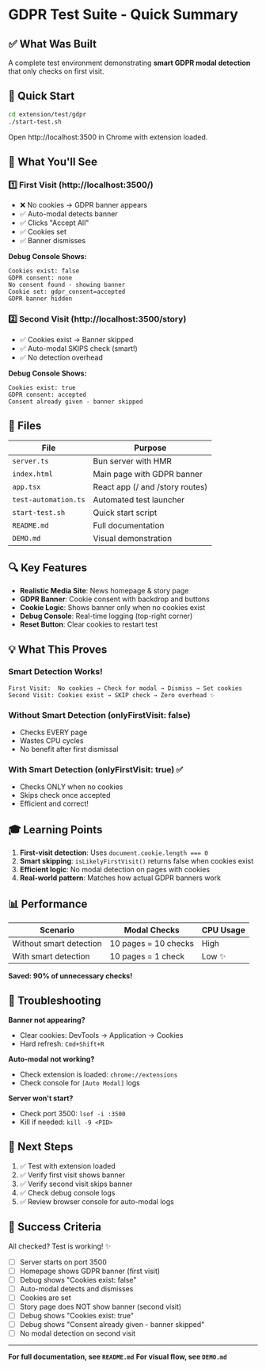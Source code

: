 # GDPR Test Suite - Quick Summary

## ✅ What Was Built

A complete test environment demonstrating **smart GDPR modal detection** that only checks on first visit.

## 🚀 Quick Start

```bash
cd extension/test/gdpr
./start-test.sh
```

Open http://localhost:3500 in Chrome with extension loaded.

## 🎯 What You'll See

### 1️⃣ First Visit (http://localhost:3500/)
- ❌ No cookies → GDPR banner appears
- ✅ Auto-modal detects banner
- ✅ Clicks "Accept All"
- ✅ Cookies set
- ✅ Banner dismisses

**Debug Console Shows:**
```
Cookies exist: false
GDPR consent: none
No consent found - showing banner
Cookie set: gdpr_consent=accepted
GDPR banner hidden
```

### 2️⃣ Second Visit (http://localhost:3500/story)
- ✅ Cookies exist → Banner skipped
- ✅ Auto-modal SKIPS check (smart!)
- ✅ No detection overhead

**Debug Console Shows:**
```
Cookies exist: true
GDPR consent: accepted
Consent already given - banner skipped
```

## 📁 Files

| File | Purpose |
|------|---------|
| `server.ts` | Bun server with HMR |
| `index.html` | Main page with GDPR banner |
| `app.tsx` | React app (/ and /story routes) |
| `test-automation.ts` | Automated test launcher |
| `start-test.sh` | Quick start script |
| `README.md` | Full documentation |
| `DEMO.md` | Visual demonstration |

## 🔍 Key Features

- **Realistic Media Site**: News homepage & story page
- **GDPR Banner**: Cookie consent with backdrop and buttons
- **Cookie Logic**: Shows banner only when no cookies exist
- **Debug Console**: Real-time logging (top-right corner)
- **Reset Button**: Clear cookies to restart test

## 💡 What This Proves

### Smart Detection Works!

```
First Visit:  No cookies → Check for modal → Dismiss → Set cookies
Second Visit: Cookies exist → SKIP check → Zero overhead ✨
```

### Without Smart Detection (onlyFirstVisit: false)
- Checks EVERY page
- Wastes CPU cycles
- No benefit after first dismissal

### With Smart Detection (onlyFirstVisit: true) ✅
- Checks ONLY when no cookies
- Skips check once accepted
- Efficient and correct!

## 🎓 Learning Points

1. **First-visit detection**: Uses `document.cookie.length === 0`
2. **Smart skipping**: `isLikelyFirstVisit()` returns false when cookies exist
3. **Efficient logic**: No modal detection on pages with cookies
4. **Real-world pattern**: Matches how actual GDPR banners work

## 📊 Performance

| Scenario | Modal Checks | CPU Usage |
|----------|-------------|-----------|
| Without smart detection | 10 pages = 10 checks | High |
| With smart detection | 10 pages = 1 check | Low ✨ |

**Saved: 90% of unnecessary checks!**

## 🐛 Troubleshooting

**Banner not appearing?**
- Clear cookies: DevTools → Application → Cookies
- Hard refresh: `Cmd+Shift+R`

**Auto-modal not working?**
- Check extension is loaded: `chrome://extensions`
- Check console for `[Auto Modal]` logs

**Server won't start?**
- Check port 3500: `lsof -i :3500`
- Kill if needed: `kill -9 <PID>`

## 📝 Next Steps

1. ✅ Test with extension loaded
2. ✅ Verify first visit shows banner
3. ✅ Verify second visit skips banner
4. ✅ Check debug console logs
5. ✅ Review browser console for auto-modal logs

## 🎉 Success Criteria

All checked? Test is working! ✨

- [ ] Server starts on port 3500
- [ ] Homepage shows GDPR banner (first visit)
- [ ] Debug shows "Cookies exist: false"
- [ ] Auto-modal detects and dismisses
- [ ] Cookies are set
- [ ] Story page does NOT show banner (second visit)
- [ ] Debug shows "Cookies exist: true"
- [ ] Debug shows "Consent already given - banner skipped"
- [ ] No modal detection on second visit

---

**For full documentation, see `README.md`**
**For visual flow, see `DEMO.md`**

